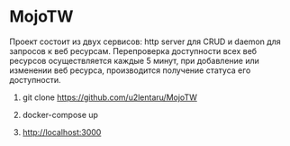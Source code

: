 # MojoTW

Проект состоит из двух сервисов: http server для CRUD и daemon для запросов к веб ресурсам.
Перепроверка доступности всех веб ресурсов осуществляется каждые 5 минут, при добавление или изменении веб ресурса, производится получение статуса его доступности.

1. git clone <https://github.com/u2lentaru/MojoTW>

2. docker-compose up

3. <http://localhost:3000>
